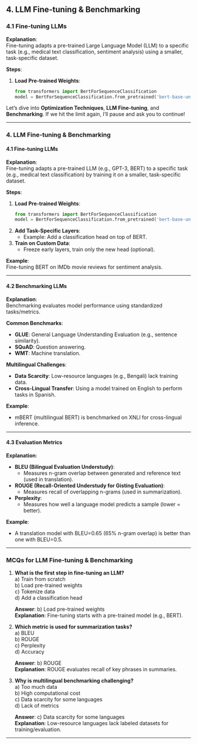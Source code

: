 ## 4. LLM Fine-tuning & Benchmarking

### 4.1 Fine-tuning LLMs

**Explanation**:  
Fine-tuning adapts a pre-trained Large Language Model (LLM) to a specific task (e.g., medical text classification, sentiment analysis) using a smaller, task-specific dataset.

**Steps**:

1. **Load Pre-trained Weights**:
   ```python
   from transformers import BertForSequenceClassification
   model = BertForSequenceClassification.from_pretrained('bert-base-uncased')
   ```

Let’s dive into **Optimization Techniques**, **LLM Fine-tuning**, and **Benchmarking**. If we hit the limit again, I’ll pause and ask you to continue!

---

### **4. LLM Fine-tuning & Benchmarking**

#### **4.1 Fine-tuning LLMs**

**Explanation**:  
Fine-tuning adapts a pre-trained LLM (e.g., GPT-3, BERT) to a specific task (e.g., medical text classification) by training it on a smaller, task-specific dataset.

**Steps**:

1. **Load Pre-trained Weights**:
   ```python
   from transformers import BertForSequenceClassification
   model = BertForSequenceClassification.from_pretrained('bert-base-uncased')
   ```
2. **Add Task-Specific Layers**:
   - Example: Add a classification head on top of BERT.
3. **Train on Custom Data**:
   - Freeze early layers, train only the new head (optional).

**Example**:  
Fine-tuning BERT on IMDb movie reviews for sentiment analysis.

---

#### **4.2 Benchmarking LLMs**

**Explanation**:  
Benchmarking evaluates model performance using standardized tasks/metrics.

**Common Benchmarks**:

- **GLUE**: General Language Understanding Evaluation (e.g., sentence similarity).
- **SQuAD**: Question answering.
- **WMT**: Machine translation.

**Multilingual Challenges**:

- **Data Scarcity**: Low-resource languages (e.g., Bengali) lack training data.
- **Cross-Lingual Transfer**: Using a model trained on English to perform tasks in Spanish.

**Example**:

- mBERT (multilingual BERT) is benchmarked on XNLI for cross-lingual inference.

---

#### **4.3 Evaluation Metrics**

**Explanation**:

- **BLEU (Bilingual Evaluation Understudy)**:
  - Measures n-gram overlap between generated and reference text (used in translation).
- **ROUGE (Recall-Oriented Understudy for Gisting Evaluation)**:
  - Measures recall of overlapping n-grams (used in summarization).
- **Perplexity**:
  - Measures how well a language model predicts a sample (lower = better).

**Example**:

- A translation model with BLEU=0.65 (65% n-gram overlap) is better than one with BLEU=0.5.

---

### **MCQs for LLM Fine-tuning & Benchmarking**

1. **What is the first step in fine-tuning an LLM?**  
   a) Train from scratch  
   b) Load pre-trained weights  
   c) Tokenize data  
   d) Add a classification head

   **Answer**: b) Load pre-trained weights  
   **Explanation**: Fine-tuning starts with a pre-trained model (e.g., BERT).

2. **Which metric is used for summarization tasks?**  
   a) BLEU  
   b) ROUGE  
   c) Perplexity  
   d) Accuracy

   **Answer**: b) ROUGE  
   **Explanation**: ROUGE evaluates recall of key phrases in summaries.

3. **Why is multilingual benchmarking challenging?**  
   a) Too much data  
   b) High computational cost  
   c) Data scarcity for some languages  
   d) Lack of metrics

   **Answer**: c) Data scarcity for some languages  
   **Explanation**: Low-resource languages lack labeled datasets for training/evaluation.

---
